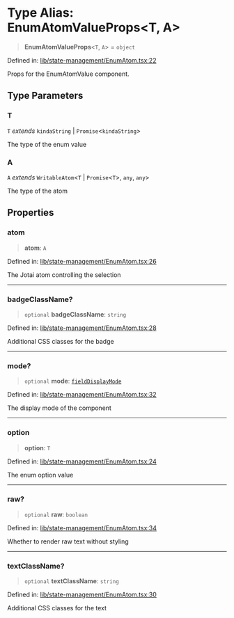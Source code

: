 # Type Alias: EnumAtomValueProps\<T, A\>

> **EnumAtomValueProps**\<`T`, `A`\> = `object`

Defined in: [lib/state-management/EnumAtom.tsx:22](https://github.com/aldesgroup/goaldn/blob/b43e92ae42dcd6febc9c2c8f0742ef8c669d44f6/lib/state-management/EnumAtom.tsx#L22)

Props for the EnumAtomValue component.

## Type Parameters

### T

`T` *extends* `kindaString` \| `Promise`\<`kindaString`\>

The type of the enum value

### A

`A` *extends* `WritableAtom`\<`T` \| `Promise`\<`T`\>, `any`, `any`\>

The type of the atom

## Properties

### atom

> **atom**: `A`

Defined in: [lib/state-management/EnumAtom.tsx:26](https://github.com/aldesgroup/goaldn/blob/b43e92ae42dcd6febc9c2c8f0742ef8c669d44f6/lib/state-management/EnumAtom.tsx#L26)

The Jotai atom controlling the selection

***

### badgeClassName?

> `optional` **badgeClassName**: `string`

Defined in: [lib/state-management/EnumAtom.tsx:28](https://github.com/aldesgroup/goaldn/blob/b43e92ae42dcd6febc9c2c8f0742ef8c669d44f6/lib/state-management/EnumAtom.tsx#L28)

Additional CSS classes for the badge

***

### mode?

> `optional` **mode**: [`fieldDisplayMode`](fieldDisplayMode.md)

Defined in: [lib/state-management/EnumAtom.tsx:32](https://github.com/aldesgroup/goaldn/blob/b43e92ae42dcd6febc9c2c8f0742ef8c669d44f6/lib/state-management/EnumAtom.tsx#L32)

The display mode of the component

***

### option

> **option**: `T`

Defined in: [lib/state-management/EnumAtom.tsx:24](https://github.com/aldesgroup/goaldn/blob/b43e92ae42dcd6febc9c2c8f0742ef8c669d44f6/lib/state-management/EnumAtom.tsx#L24)

The enum option value

***

### raw?

> `optional` **raw**: `boolean`

Defined in: [lib/state-management/EnumAtom.tsx:34](https://github.com/aldesgroup/goaldn/blob/b43e92ae42dcd6febc9c2c8f0742ef8c669d44f6/lib/state-management/EnumAtom.tsx#L34)

Whether to render raw text without styling

***

### textClassName?

> `optional` **textClassName**: `string`

Defined in: [lib/state-management/EnumAtom.tsx:30](https://github.com/aldesgroup/goaldn/blob/b43e92ae42dcd6febc9c2c8f0742ef8c669d44f6/lib/state-management/EnumAtom.tsx#L30)

Additional CSS classes for the text

